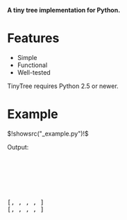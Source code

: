 
__A tiny tree implementation for Python.__

Features
========

* Simple
* Functional
* Well-tested


TinyTree requires Python 2.5 or newer.


Example
=======

<!--(block|syntax("py"))-->
$!showsrc("_example.py")!$
<!--(end)-->

Output:

<pre class="output">
<!--(block|htmlescape)-->
 <root>
    <one>
    <two>
        <three>
    <four>
[<root>, <one>, <two>, <three>, <four>]
[<one>, <three>, <two>, <four>, <root>]
<three>
<!--(end)-->
</pre>


